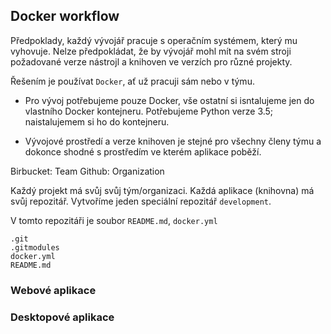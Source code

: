 ## Docker workflow

Předpoklady, každý vývojář pracuje s operačním systémem, který mu vyhovuje.
Nelze předpokládat, že by vývojář mohl mít na svém stroji požadované verze
nástrojl a knihoven ve verzích pro různé projekty.

Řešením je používat `Docker`, ať už pracuji sám nebo v týmu.

+ Pro vývoj potřebujeme pouze Docker, vše ostatní si isntalujeme jen 
do vlastního Docker kontejneru. Potřebujeme Python verze 3.5; naistalujemem si 
ho do kontejneru.

+ Vývojové prostředí a verze knihoven je stejné pro všechny členy týmu a 
dokonce shodné s prostředím ve kterém aplikace poběží.

Birbucket: Team
Github: Organization

Každý projekt má svůj svůj tým/organizaci.
Každá aplikace (knihovna) má svůj repozitář.
Vytvoříme jeden speciální repozitář `development`.

V tomto repozitáři je soubor `README.md`, `docker.yml`
    
    .git
    .gitmodules
    docker.yml
    README.md


### Webové aplikace

### Desktopové aplikace
